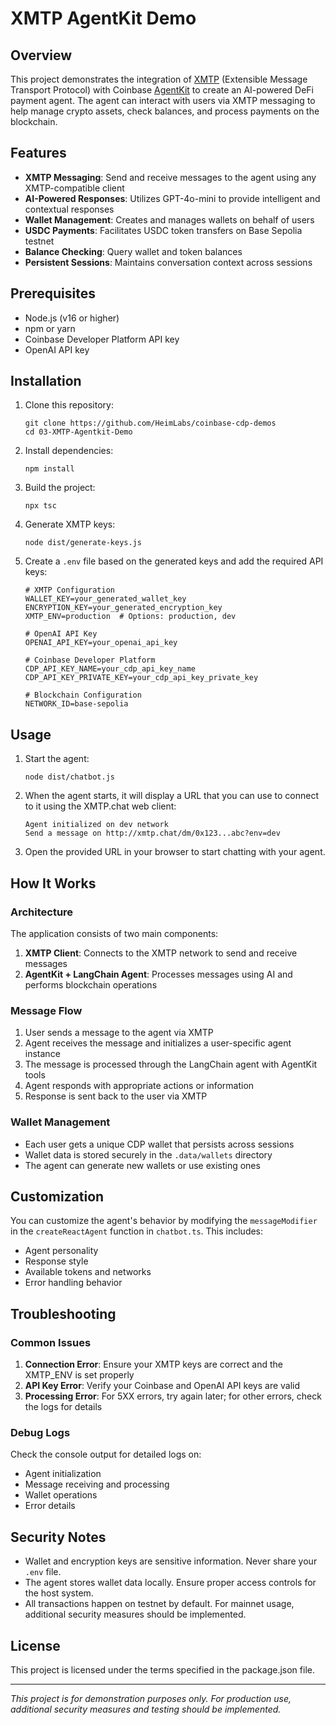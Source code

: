 # XMTP AgentKit Demo

## Overview

This project demonstrates the integration of [XMTP](https://xmtp.org/) (Extensible Message Transport Protocol) with Coinbase [AgentKit](https://docs.cdp.coinbase.com/agentkit/docs/welcome) to create an AI-powered DeFi payment agent. The agent can interact with users via XMTP messaging to help manage crypto assets, check balances, and process payments on the blockchain.

## Features

- **XMTP Messaging**: Send and receive messages to the agent using any XMTP-compatible client
- **AI-Powered Responses**: Utilizes GPT-4o-mini to provide intelligent and contextual responses
- **Wallet Management**: Creates and manages wallets on behalf of users
- **USDC Payments**: Facilitates USDC token transfers on Base Sepolia testnet
- **Balance Checking**: Query wallet and token balances
- **Persistent Sessions**: Maintains conversation context across sessions

## Prerequisites

- Node.js (v16 or higher)
- npm or yarn
- Coinbase Developer Platform API key
- OpenAI API key

## Installation

1. Clone this repository:
   ```
   git clone https://github.com/HeimLabs/coinbase-cdp-demos
   cd 03-XMTP-Agentkit-Demo
   ```

2. Install dependencies:
   ```
   npm install
   ```

3. Build the project:
   ```
   npx tsc
   ```

4. Generate XMTP keys:
   ```
   node dist/generate-keys.js
   ```

5. Create a `.env` file based on the generated keys and add the required API keys:
   ```
   # XMTP Configuration
   WALLET_KEY=your_generated_wallet_key
   ENCRYPTION_KEY=your_generated_encryption_key
   XMTP_ENV=production  # Options: production, dev

   # OpenAI API Key
   OPENAI_API_KEY=your_openai_api_key

   # Coinbase Developer Platform
   CDP_API_KEY_NAME=your_cdp_api_key_name
   CDP_API_KEY_PRIVATE_KEY=your_cdp_api_key_private_key
   
   # Blockchain Configuration
   NETWORK_ID=base-sepolia
   ```

## Usage

1. Start the agent:
   ```
   node dist/chatbot.js
   ```

2. When the agent starts, it will display a URL that you can use to connect to it using the XMTP.chat web client:
   ```
   Agent initialized on dev network
   Send a message on http://xmtp.chat/dm/0x123...abc?env=dev
   ```

3. Open the provided URL in your browser to start chatting with your agent.

## How It Works

### Architecture

The application consists of two main components:

1. **XMTP Client**: Connects to the XMTP network to send and receive messages
2. **AgentKit + LangChain Agent**: Processes messages using AI and performs blockchain operations

### Message Flow

1. User sends a message to the agent via XMTP
2. Agent receives the message and initializes a user-specific agent instance
3. The message is processed through the LangChain agent with AgentKit tools
4. Agent responds with appropriate actions or information
5. Response is sent back to the user via XMTP

### Wallet Management

- Each user gets a unique CDP wallet that persists across sessions
- Wallet data is stored securely in the `.data/wallets` directory
- The agent can generate new wallets or use existing ones

## Customization

You can customize the agent's behavior by modifying the `messageModifier` in the `createReactAgent` function in `chatbot.ts`. This includes:

- Agent personality
- Response style
- Available tokens and networks
- Error handling behavior

## Troubleshooting

### Common Issues

1. **Connection Error**: Ensure your XMTP keys are correct and the XMTP_ENV is set properly
2. **API Key Error**: Verify your Coinbase and OpenAI API keys are valid
3. **Processing Error**: For 5XX errors, try again later; for other errors, check the logs for details

### Debug Logs

Check the console output for detailed logs on:
- Agent initialization
- Message receiving and processing
- Wallet operations
- Error details

## Security Notes

- Wallet and encryption keys are sensitive information. Never share your `.env` file.
- The agent stores wallet data locally. Ensure proper access controls for the host system.
- All transactions happen on testnet by default. For mainnet usage, additional security measures should be implemented.

## License

This project is licensed under the terms specified in the package.json file.

---

*This project is for demonstration purposes only. For production use, additional security measures and testing should be implemented.*